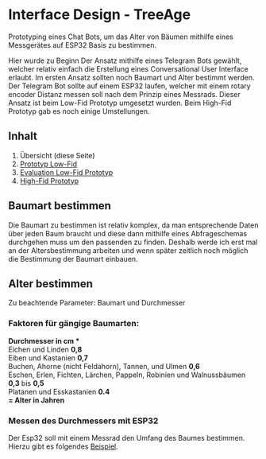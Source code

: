 # Interface Design - TreeAge
Prototyping eines Chat Bots, um das Alter von Bäumen mithilfe eines Messgerätes auf ESP32 Basis zu bestimmen.

Hier wurde zu Beginn Der Ansatz mithilfe eines Telegram Bots gewählt, welcher relativ einfach die Erstellung eines Conversational User Interface erlaubt. Im ersten Ansatz sollten noch Baumart und Alter bestimmt werden. Der Telegram Bot sollte auf einem ESP32 laufen, welcher mit einem rotary encoder Distanz messen soll nach dem Prinzip eines Messrads. Dieser Ansatz ist beim Low-Fid Prototyp umgesetzt wurden. Beim High-Fid Prototyp gab es noch einige Umstellungen. 
## Inhalt
1. Übersicht (diese Seite)
2. [Prototyp Low-Fid](Prototyp.md)
3. [Evaluation Low-Fid Prototyp](Evaluation.md)
3. [High-Fid Prototyp](Evaluation.md)

## Baumart bestimmen

Die Baumart zu bestimmen ist relativ komplex, da man entsprechende Daten über jeden Baum braucht und diese dann mithilfe eines Abfrageschemas durchgehen muss um den passenden zu finden. Deshalb werde ich erst mal an der Altersbestimmung arbeiten und wenn später zeitlich noch möglich die Bestimmung der Baumart einbauen. 

## Alter bestimmen

Zu beachtende Parameter: Baumart und Durchmesser

### Faktoren für gängige Baumarten:

**Durchmesser in  cm * <br>**
Eichen und Linden **0,8** <br>
Eiben und Kastanien **0,7** <br>
Buchen, Ahorne (nicht Feldahorn), Tannen, und Ulmen **0,6** <br>
Eschen, Erlen, Fichten, Lärchen, Pappeln, Robinien und Walnussbäumen **0,3** bis **0,5** <br>
Platanen und Esskastanien **0.4**<br>
**= Alter in Jahren**

### Messen des Durchmessers mit ESP32
Der Esp32 soll mit einem Messrad den Umfang des Baumes bestimmen. Hierzu gibt es folgendes [Beispiel](https://www.circuitschools.com/diy-measuring-wheel-using-arduino-and-rotary-encoder/).


